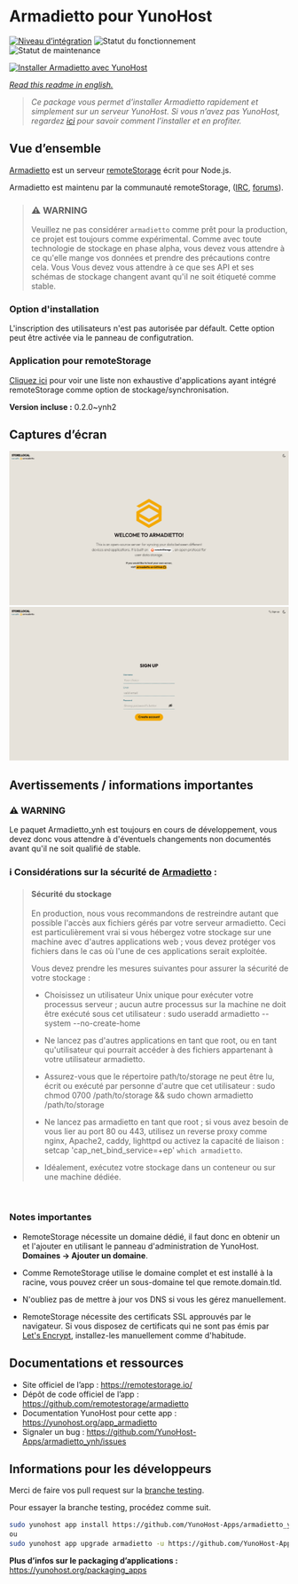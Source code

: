 <!--
N.B.: This README was automatically generated by https://github.com/YunoHost/apps/tree/master/tools/README-generator
It shall NOT be edited by hand.
-->

# Armadietto pour YunoHost

[![Niveau d’intégration](https://dash.yunohost.org/integration/armadietto.svg)](https://dash.yunohost.org/appci/app/armadietto) ![Statut du fonctionnement](https://ci-apps.yunohost.org/ci/badges/armadietto.status.svg) ![Statut de maintenance](https://ci-apps.yunohost.org/ci/badges/armadietto.maintain.svg)

[![Installer Armadietto avec YunoHost](https://install-app.yunohost.org/install-with-yunohost.svg)](https://install-app.yunohost.org/?app=armadietto)

*[Read this readme in english.](./README.md)*

> *Ce package vous permet d’installer Armadietto rapidement et simplement sur un serveur YunoHost.
Si vous n’avez pas YunoHost, regardez [ici](https://yunohost.org/#/install) pour savoir comment l’installer et en profiter.*

## Vue d’ensemble

[Armadietto](https://github.com/remotestorage/armadietto/) est un serveur [remoteStorage](https://remotestorage.io) écrit pour Node.js.

Armadietto est maintenu par la communauté remoteStorage, ([IRC](https://web.libera.chat/#remotestorage), [forums](https://community.remotestorage.io/)).

> ### :warning: WARNING
> Veuillez ne pas considérer `armadietto` comme prêt pour la production, ce projet est toujours
> comme expérimental.  Comme avec toute technologie de stockage en phase alpha, vous
> devez vous attendre à ce qu'elle mange vos données et prendre des précautions contre cela. Vous
> Vous devez vous attendre à ce que ses API et ses schémas de stockage changent avant qu'il ne soit 
> étiqueté comme stable.

### Option d'installation 

L'inscription des utilisateurs n'est pas autorisée par défault.
Cette option peut être activée via le panneau de configutration.

### Application pour remoteStorage

[Cliquez ici](https://remotestorage.io/apps/) pour voir une liste non exhaustive d'applications ayant intégré remoteStorage comme option de stockage/synchronisation.


**Version incluse :** 0.2.0~ynh2

## Captures d’écran

![Capture d’écran de Armadietto](./doc/screenshots/armadietto-welcome.png)
![Capture d’écran de Armadietto](./doc/screenshots/armadietto-signup.png)

## Avertissements / informations importantes

### :warning: WARNING
Le paquet Armadietto_ynh est toujours en cours de développement, vous devez donc vous attendre à d'éventuels changements non documentés avant qu'il ne soit qualifié de stable.

### :information_source: Considérations sur la sécurité de [Armadietto](https://github.com/remotestorage/armadietto/) :

> #### **Sécurité du stockage**
> 
> En production, nous vous recommandons de restreindre autant que possible l'accès aux fichiers gérés par votre serveur armadietto. Ceci est particulièrement vrai si vous hébergez votre stockage sur une machine avec d'autres applications web ; vous devez protéger vos fichiers dans le cas où l'une de ces applications serait exploitée.
> 
> Vous devez prendre les mesures suivantes pour assurer la sécurité de votre stockage :
> 
>    - Choisissez un utilisateur Unix unique pour exécuter votre processus serveur ; aucun autre processus sur la machine ne doit être exécuté sous cet utilisateur : sudo useradd armadietto --system --no-create-home
> 
>    - Ne lancez pas d'autres applications en tant que root, ou en tant qu'utilisateur qui pourrait accéder à des fichiers appartenant à votre utilisateur armadietto.
> 
>    - Assurez-vous que le répertoire path/to/storage ne peut être lu, écrit ou exécuté par personne d'autre que cet utilisateur : sudo chmod 0700 /path/to/storage && sudo chown armadietto /path/to/storage
> 
>    - Ne lancez pas armadietto en tant que root ; si vous avez besoin de vous lier au port 80 ou 443, utilisez un reverse proxy comme nginx, Apache2, caddy, lighttpd ou activez la capacité de liaison : setcap 'cap_net_bind_service=+ep' `which armadietto`.
> 
>    - Idéalement, exécutez votre stockage dans un conteneur ou sur une machine dédiée.

<br />

### **Notes importantes**

- RemoteStorage nécessite un domaine dédié, il faut donc en obtenir un et l'ajouter en utilisant le panneau d'administration de YunoHost. **Domaines -> Ajouter un domaine**. 
- Comme RemoteStorage utilise le domaine complet et est installé à la racine, vous pouvez créer un sous-domaine tel que remote.domain.tld. 
- N'oubliez pas de mettre à jour vos DNS si vous les gérez manuellement.

- RemoteStorage nécessite des certificats SSL approuvés par le navigateur. Si vous disposez de certificats qui ne sont pas émis par [Let's Encrypt](https://letsencrypt.org/), installez-les manuellement comme d'habitude.

## Documentations et ressources

* Site officiel de l’app : <https://remotestorage.io/>
* Dépôt de code officiel de l’app : <https://github.com/remotestorage/armadietto>
* Documentation YunoHost pour cette app : <https://yunohost.org/app_armadietto>
* Signaler un bug : <https://github.com/YunoHost-Apps/armadietto_ynh/issues>

## Informations pour les développeurs

Merci de faire vos pull request sur la [branche testing](https://github.com/YunoHost-Apps/armadietto_ynh/tree/testing).

Pour essayer la branche testing, procédez comme suit.

``` bash
sudo yunohost app install https://github.com/YunoHost-Apps/armadietto_ynh/tree/testing --debug
ou
sudo yunohost app upgrade armadietto -u https://github.com/YunoHost-Apps/armadietto_ynh/tree/testing --debug
```

**Plus d’infos sur le packaging d’applications :** <https://yunohost.org/packaging_apps>